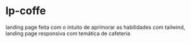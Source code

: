 # lp-coffe
 landing page feita com o intuito de aprimorar as habilidades com tailwind, landing page responsiva com temática de cafeteria
